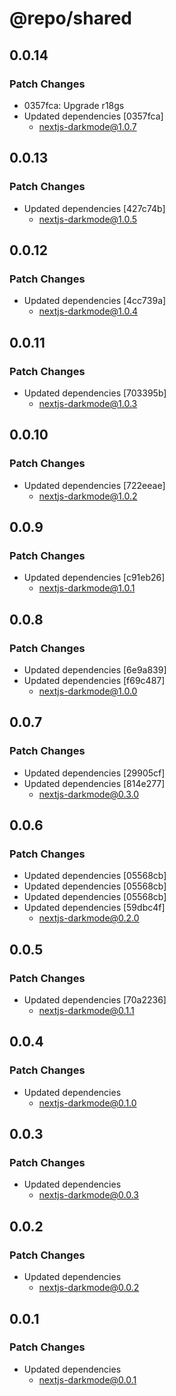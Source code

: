 # @repo/shared

## 0.0.14

### Patch Changes

- 0357fca: Upgrade r18gs
- Updated dependencies [0357fca]
  - nextjs-darkmode@1.0.7

## 0.0.13

### Patch Changes

- Updated dependencies [427c74b]
  - nextjs-darkmode@1.0.5

## 0.0.12

### Patch Changes

- Updated dependencies [4cc739a]
  - nextjs-darkmode@1.0.4

## 0.0.11

### Patch Changes

- Updated dependencies [703395b]
  - nextjs-darkmode@1.0.3

## 0.0.10

### Patch Changes

- Updated dependencies [722eeae]
  - nextjs-darkmode@1.0.2

## 0.0.9

### Patch Changes

- Updated dependencies [c91eb26]
  - nextjs-darkmode@1.0.1

## 0.0.8

### Patch Changes

- Updated dependencies [6e9a839]
- Updated dependencies [f69c487]
  - nextjs-darkmode@1.0.0

## 0.0.7

### Patch Changes

- Updated dependencies [29905cf]
- Updated dependencies [814e277]
  - nextjs-darkmode@0.3.0

## 0.0.6

### Patch Changes

- Updated dependencies [05568cb]
- Updated dependencies [05568cb]
- Updated dependencies [05568cb]
- Updated dependencies [59dbc4f]
  - nextjs-darkmode@0.2.0

## 0.0.5

### Patch Changes

- Updated dependencies [70a2236]
  - nextjs-darkmode@0.1.1

## 0.0.4

### Patch Changes

- Updated dependencies
  - nextjs-darkmode@0.1.0

## 0.0.3

### Patch Changes

- Updated dependencies
  - nextjs-darkmode@0.0.3

## 0.0.2

### Patch Changes

- Updated dependencies
  - nextjs-darkmode@0.0.2

## 0.0.1

### Patch Changes

- Updated dependencies
  - nextjs-darkmode@0.0.1

